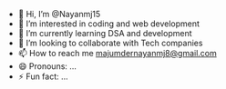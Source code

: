 - 👋 Hi, I’m @Nayanmj15
- 👀 I’m interested in coding and web development
- 🌱 I’m currently learning DSA and development
- 💞️ I’m looking to collaborate with Tech companies
- 📫 How to reach me majumdernayanmj8@gmail.com
- 😄 Pronouns: ...
- ⚡ Fun fact: ...

<!---
Nayanmj15/Nayanmj15 is a ✨ special ✨ repository because its `README.md` (this file) appears on your GitHub profile.
You can click the Preview link to take a look at your changes.
--->
